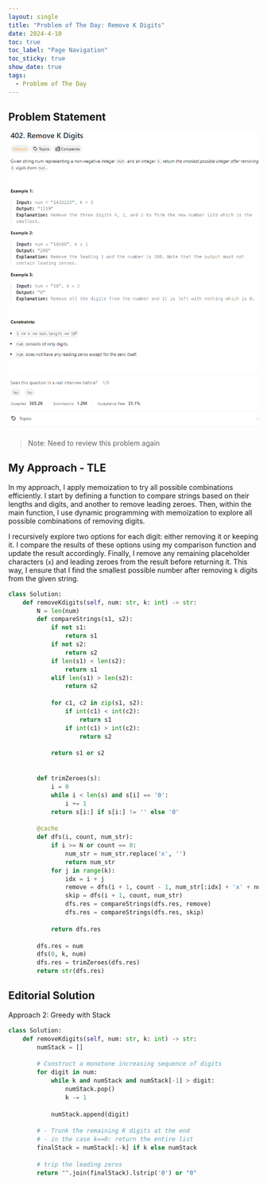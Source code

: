 ```yaml
---
layout: single
title: "Problem of The Day: Remove K Digits"
date: 2024-4-10
toc: true
toc_label: "Page Navigation"
toc_sticky: true
show_date: true
tags:
  - Problem of The Day
---
```


## Problem Statement

![problem](/assets/images/2024-04-10_18-14-45-problem-402.png)

> Note: Need to review this problem again

## My Approach - TLE

In my approach, I apply memoization to try all possible combinations efficiently. I start by defining a function to compare strings based on their lengths and digits, and another to remove leading zeroes. Then, within the main function, I use dynamic programming with memoization to explore all possible combinations of removing digits.

I recursively explore two options for each digit: either removing it or keeping it. I compare the results of these options using my comparison function and update the result accordingly. Finally, I remove any remaining placeholder characters (`x`) and leading zeroes from the result before returning it. This way, I ensure that I find the smallest possible number after removing `k` digits from the given string.

```python
class Solution:
    def removeKdigits(self, num: str, k: int) -> str:
        N = len(num)
        def compareStrings(s1, s2):
            if not s1:
                return s1
            if not s2:
                return s2
            if len(s1) < len(s2):
                return s1
            elif len(s1) > len(s2):
                return s2

            for c1, c2 in zip(s1, s2):
                if int(c1) < int(c2):
                    return s1
                if int(c1) > int(c2):
                    return s2

            return s1 or s2


        def trimZeroes(s):
            i = 0
            while i < len(s) and s[i] == '0':
                i += 1
            return s[i:] if s[i:] != '' else '0'

        @cache
        def dfs(i, count, num_str):
            if i >= N or count == 0:
                num_str = num_str.replace('x', '')
                return num_str
            for j in range(k):
                idx = i + j
                remove = dfs(i + 1, count - 1, num_str[:idx] + 'x' + num_str[idx + 1:])
                skip = dfs(i + 1, count, num_str)
                dfs.res = compareStrings(dfs.res, remove)
                dfs.res = compareStrings(dfs.res, skip)

            return dfs.res

        dfs.res = num
        dfs(0, k, num)
        dfs.res = trimZeroes(dfs.res)
        return str(dfs.res)
```

## Editorial Solution

Approach 2: Greedy with Stack

```python
class Solution:
    def removeKdigits(self, num: str, k: int) -> str:
        numStack = []

        # Construct a monotone increasing sequence of digits
        for digit in num:
            while k and numStack and numStack[-1] > digit:
                numStack.pop()
                k -= 1

            numStack.append(digit)

        # - Trunk the remaining K digits at the end
        # - in the case k==0: return the entire list
        finalStack = numStack[:-k] if k else numStack

        # trip the leading zeros
        return "".join(finalStack).lstrip('0') or "0"
```
